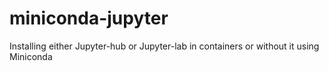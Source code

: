 # miniconda-jupyter
Installing either Jupyter-hub or Jupyter-lab in containers or without it using Miniconda
